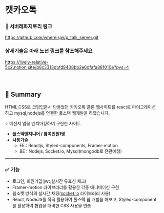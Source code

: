 # 캣카오톡
### 🔗 서버레파지토리 링크
https://github.com/whereisjw/p_talk_server.git
### 상세기술은 아래 노션 링크를 참조해주세요
https://lively-relative-5c2.notion.site/b8c3313dbfd9408bb2e0dfafa881010e?pvs=4
#
<img alt="" src="https://file.notion.so/f/f/78150325-8f44-4b57-8597-f5ab09285f8c/7c61e244-9144-475d-a507-20c498a1d2d0/Untitled.png?id=c8e0a12a-1623-4251-9ae7-365be743f46d&table=block&spaceId=78150325-8f44-4b57-8597-f5ab09285f8c&expirationTimestamp=1706666400000&signature=nE217Nw397ikrwSk3dWrLquCeqPgiER53JIApQsJEZI&downloadName=Untitled.png"/>

## 📌 Summary
HTML,CSS로 코딩입문시 만들었던 카카오톡 클론 웹사이트를 react로 마이그레이션하고 mysql,nodejs를 연결한 풀스택 웹개발을 하였습니다.

<aside>
💡 메신저 앱을 벤치마킹하여 구현한 사이트

</aside>

- **풀스택엔지니어 / 참여인원1명**
- **사용기술**
    - FE : Reactjs, Styled-components, Framer-motion
    - BE : Nodejs, Socket.io, Mysql(mongodb로 전환예정)
        
        

---

### ✅ 기능

- 로그인, 회원가입(jwt,실시간 유효성 체크)
- Framer-motion 라이브러리를 활용한 각종 애니메이션 구현
- 웹소켓 방식의 실시간 채팅([socket.io](http://socket.io/) 라이브러리 사용)
- React, NodeJS를 적극 활용하여 풀스택 웹 개발을 해보고, Styled-component를 활용하여 협업을 대비한 CSS 사용을 연습

